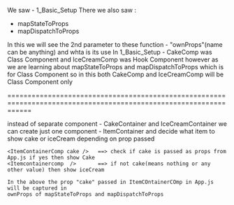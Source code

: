 
We saw - 1_Basic_Setup
There we also saw :
- mapStateToProps 
- mapDispatchToProps

In this we will see the 2nd parameter to these function - "ownProps"(name can be anything)
and whta is its use
In 1_Basic_Setup - CakeComp was Class Component and IceCreamComp was Hook Component
however as we are learning about mapStateToProps and mapDispatchToProps which is for Class Component
so in this both CakeComp and IceCreamComp will be Class Component only

==================================================================================================================

instead of separate component - CakeContainer and IceCreamContainer we can create just one component - ItemContainer
and decide what item to show cake or iceCream depending on prop passed

    <ItemContainerComp cake />   ==> check if cake is passed as props from App.js if yes then show Cake
    <Itemcontainercomp  />       ==> if not cake(means nothing or any other value) then show iceCream

    In the above the prop "cake" passed in ItemCOntainerCOmp in App.js will be captured in 
    ownProps of mapStateToProps and mapDispatchToProps

